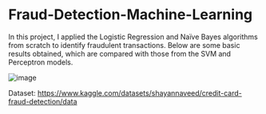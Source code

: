 # Fraud-Detection-Machine-Learning
In this project, I applied the Logistic Regression and Naïve Bayes algorithms from scratch to identify fraudulent transactions. Below are some basic results obtained, which are compared with those from the SVM and Perceptron models.

![image](https://github.com/ferdisteyn/Fraud_Detection_Machine_Learning/assets/86238321/28e8d33c-4ac4-4300-886a-6da63241c258)

Dataset: https://www.kaggle.com/datasets/shayannaveed/credit-card-fraud-detection/data
